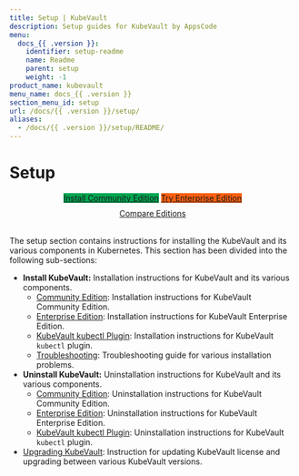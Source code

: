 ```yaml
---
title: Setup | KubeVault
description: Setup guides for KubeVault by AppsCode
menu:
  docs_{{ .version }}:
    identifier: setup-readme
    name: Readme
    parent: setup
    weight: -1
product_name: kubevault
menu_name: docs_{{ .version }}
section_menu_id: setup
url: /docs/{{ .version }}/setup/
aliases:
  - /docs/{{ .version }}/setup/README/
---
```


# Setup

<div style="text-align: center;">
  <a class="button is-link is-medium is-active has-text-weight-normal" href="/docs/setup/install/community.md" style="background:#00A651; width: 18rem;">Install Community Edition</a>
  <a class="button is-info is-medium is-active has-text-weight-normal" href="/docs/setup/install/enterprise.md"  style="background:#FC6011; width: 18rem;">Try Enterprise Edition</a>
  <a style="margin-top: 10px; display: block;" href="/docs/overview/README.md">Compare Editions</a>
</div>
<br>

The setup section contains instructions for installing the KubeVault and its various components in Kubernetes. This section has been divided into the following sub-sections:

- **Install KubeVault:** Installation instructions for KubeVault and its various components.
  - [Community Edition](/docs/setup/install/community.md): Installation instructions for KubeVault Community Edition.
  - [Enterprise Edition](/docs/setup/install/enterprise.md): Installation instructions for KubeVault Enterprise Edition.
  - [KubeVault kubectl Plugin](/docs/setup/install/kubectl_plugin.md): Installation instructions for KubeVault `kubectl` plugin.
  - [Troubleshooting](/docs/setup/install/troubleshoting.md): Troubleshooting guide for various installation problems.
- **Uninstall KubeVault:** Uninstallation instructions for KubeVault and its various components.
  - [Community Edition](/docs/setup/uninstall/community.md): Uninstallation instructions for KubeVault Community Edition.
  - [Enterprise Edition](/docs/setup/uninstall/enterprise.md): Uninstallation instructions for KubeVault Enterprise Edition.
  - [KubeVault kubectl Plugin](/docs/setup/uninstall/kubectl_plugin.md): Uninstallation instructions for KubeVault `kubectl` plugin.
- [Upgrading KubeVault](/docs/setup/upgrade/index.md): Instruction for updating KubeVault license and upgrading between various KubeVault versions.
